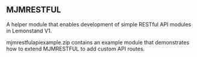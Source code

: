 ## MJMRESTFUL

A helper module that enables development of simple RESTful API modules in Lemonstand V1.

mjmrestfulapiexample.zip contains an example module that demonstrates how to extend MJMRESTFUL to add custom
API routes.



